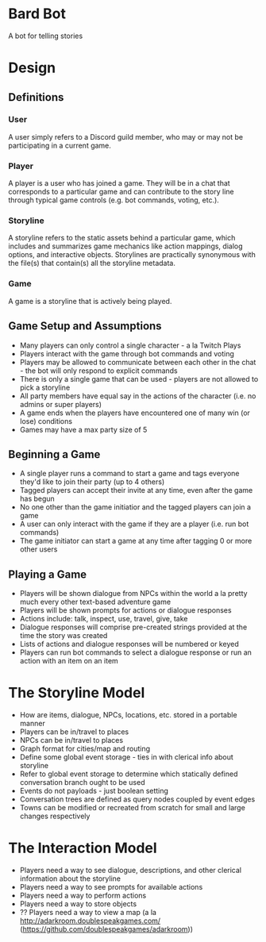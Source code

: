 # Bard Bot
A bot for telling stories

# Design
## Definitions
### **User**
A user simply refers to a Discord guild member, who may or may not be participating in a current game.

### **Player**
A player is a user who has joined a game. They will be in a chat that corresponds to a particular game and can contribute to the story line through typical game controls (e.g. bot commands, voting, etc.).

### **Storyline**
A storyline refers to the static assets behind a particular game, which includes and summarizes game mechanics like action mappings, dialog options, and interactive objects. Storylines are practically synonymous with the file(s) that contain(s) all the storyline metadata.

### **Game**
A game is a storyline that is actively being played.

## Game Setup and Assumptions
* Many players can only control a single character - a la Twitch Plays
* Players interact with the game through bot commands and voting
* Players may be allowed to communicate between each other in the chat - the bot will only respond to explicit commands
* There is only a single game that can be used - players are not allowed to pick a storyline
* All party members have equal say in the actions of the character (i.e. no admins or super players)
* A game ends when the players have encountered one of many win (or lose) conditions
* Games may have a max party size of 5

## Beginning a Game
* A single player runs a command to start a game and tags everyone they'd like to join their party (up to 4 others)
* Tagged players can accept their invite at any time, even after the game has begun
* No one other than the game initiatior and the tagged players can join a game
* A user can only interact with the game if they are a player (i.e. run bot commands)
* The game initiator can start a game at any time after tagging 0 or more other users

## Playing a Game
* Players will be shown dialogue from NPCs within the world a la pretty much every other text-based adventure game
* Players will be shown prompts for actions or dialogue responses
* Actions include: talk, inspect, use, travel, give, take
* Dialogue responses will comprise pre-created strings provided at the time the story was created
* Lists of actions and dialogue responses will be numbered or keyed
* Players can run bot commands to select a dialogue response or run an action with an item on an item

# The Storyline Model
* How are items, dialogue, NPCs, locations, etc. stored in a portable manner
* Players can be in/travel to places
* NPCs can be in/travel to places
* Graph format for cities/map and routing
* Define some global event storage - ties in with clerical info about storyline
* Refer to global event storage to determine which statically defined conversation branch ought to be used
* Events do not payloads - just boolean setting
* Conversation trees are defined as query nodes coupled by event edges
* Towns can be modified or recreated from scratch for small and large changes respectively

# The Interaction Model
* Players need a way to see dialogue, descriptions, and other clerical information about the storyline
* Players need a way to see prompts for available actions
* Players need a way to perform actions
* Players need a way to store objects
* ?? Players need a way to view a map (a la http://adarkroom.doublespeakgames.com/ (https://github.com/doublespeakgames/adarkroom))
